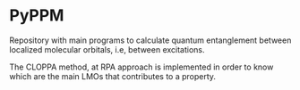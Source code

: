# PyPPM
Repository with main programs to calculate quantum entanglement between localized molecular orbitals,
i.e, between excitations.

The CLOPPA method, at RPA approach is implemented in order to know which are the main LMOs that contributes to a property.

